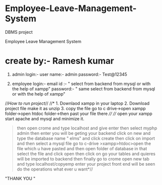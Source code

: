 # Employee-Leave-Management-System
DBMS project

Employee Leave Management System

# create by:- Ramesh kumar 

1. admin login:-
user name:- admin
password:- Test@12345

 2. employee login:-
email id :- " select from backend from mysql or with the help of  xampp"
password:- " same select from backend from mysql or with the help of xampp"

 //*How to run project*//
//* 1. Downlaod xampp in your laptop 
     2. Download project file make it as unzip 
     3. copy the file go to c drive->open xampp folder->open htdoc folder->then past your file there *//
//* open your xampp start apache and mysql and minimize it.
> then open crome and type localhost and give enter then select myphp admin then enter you will be geting your backend 
> click on new and type the database name " elms" and click create 
>then click on import and then select a mysql file go to c-drive >xampp>htdoc>open the file which u have pasted and then open folder of database in that select the file and click open 
> then click on go your tables and quieres will be imported to backend 
> then finally go to crome open new tab and type localhost/copyemp enter your project front end will be seen do the operations what ever u want*//

"THANK YOU "
